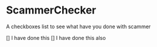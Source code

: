 # ScammerChecker
A checkboxes list to see what have you done with scammer

[] I have done this
[] I have done this also

